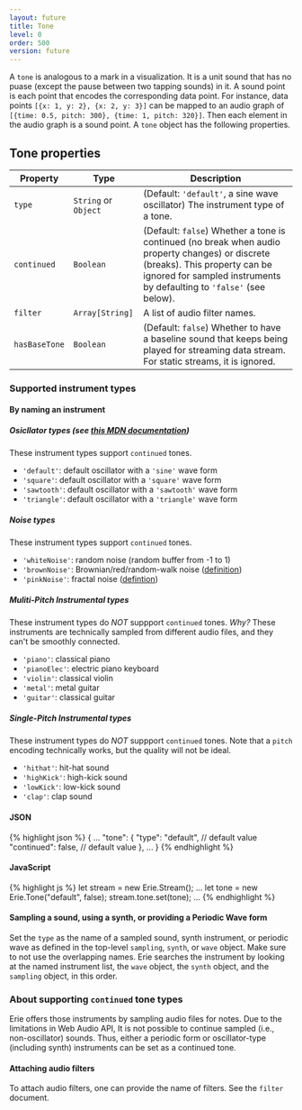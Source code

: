 ```yaml
---
layout: future
title: Tone
level: 0
order: 500
version: future
---
```


A `tone` is analogous to a mark in a visualization.
It is a unit sound that has no puase (except the pause between two tapping sounds) in it.
A sound point is each point that encodes the corresponding data point.
For instance, data points `[{x: 1, y: 2}, {x: 2, y: 3}]` can be mapped to
an audio graph of `[{time: 0.5, pitch: 300}, {time: 1, pitch: 320}]`.
Then each element in the audio graph is a sound point.
A `tone` object has the following properties.

## Tone properties

| Property | Type | Description |
| -------- | ---- | ----------- |
| `type` | `String` or `Object` | (Default: `'default'`, a sine wave oscillator) The instrument type of a tone. |
| `continued` | `Boolean` | (Default: `false`) Whether a tone is continued (no break when audio property changes) or discrete (breaks). This property can be ignored for sampled instruments by defaulting to `'false'` (see below). |
| `filter` | `Array[String]` | A list of audio filter names. |
| `hasBaseTone` | `Boolean` | (Default: `false`) Whether to have a baseline sound that keeps being played for streaming data stream. For static streams, it is ignored. |

### Supported instrument types

#### By naming an instrument

##### Osicllator types (see [this MDN documentation](https://developer.mozilla.org/en-US/docs/Web/API/OscillatorNode/type))

These instrument types support `continued` tones.

- `'default'`: default oscillator with a `'sine'` wave form
- `'square'`: default oscillator with a `'square'` wave form
- `'sawtooth'`: default oscillator with a `'sawtooth'` wave form
- `'triangle'`: default oscillator with a `'triangle'` wave form

##### Noise types

These instrument types support `continued` tones.

- `'whiteNoise'`: random noise (random buffer from -1 to 1)
- `'brownNoise'`: Brownian/red/random-walk noise ([definition](https://en.wikipedia.org/wiki/Brownian_noise))
- `'pinkNoise'`: fractal noise ([defintion](https://en.wikipedia.org/wiki/Pink_noise))

##### Muliti-Pitch Instrumental types

These instrument types do *NOT* suppport `continued` tones.
*Why?* These instruments are technically sampled from different audio files, and they can't be smoothly connected.

- `'piano'`: classical piano
- `'pianoElec'`: electric piano keyboard
- `'violin'`: classical violin
- `'metal'`: metal guitar
- `'guitar'`: classical guitar

##### Single-Pitch Instrumental types

These instrument types do *NOT* suppport `continued` tones.
Note that a `pitch` encoding technically works, but the quality will not be ideal.

- `'hithat'`: hit-hat sound
- `'highKick'`: high-kick sound
- `'lowKick'`: low-kick sound
- `'clap'`: clap sound

<code-groups>
<code-group>
<h4>JSON</h4>
{% highlight json %}
{
  ...
  "tone": {
    "type": "default", // default value
    "continued": false, // default value
   },
  ...
}
{% endhighlight %}
</code-group>
<code-group>
<h4>JavaScript</h4>
{% highlight js %}
let stream = new Erie.Stream();
...
let tone = new Erie.Tone("default", false);
stream.tone.set(tone);
...
{% endhighlight %}
</code-group>
</code-groups>

#### Sampling a sound, using a synth, or providing a Periodic Wave form

Set the `type` as the name of a sampled sound, synth instrument, or periodic wave as defined in the top-level `sampling`, `synth`, or `wave` object.
Make sure to not use the overlapping names.
Erie searches the instrument by looking at the named instrument list, the `wave` object, the `synth` object, and the `sampling` object, in this order.

### About supporting `continued` tone types

Erie offers those instruments by sampling audio files for notes.
Due to the limitations in Web Audio API,
It is not possible to continue sampled (i.e., non-oscillator) sounds.
Thus, either a periodic form or oscillator-type (including synth) instruments can be set as a continued tone.

#### Attaching audio filters

To attach audio filters, one can provide the name of filters. See the `filter` document.